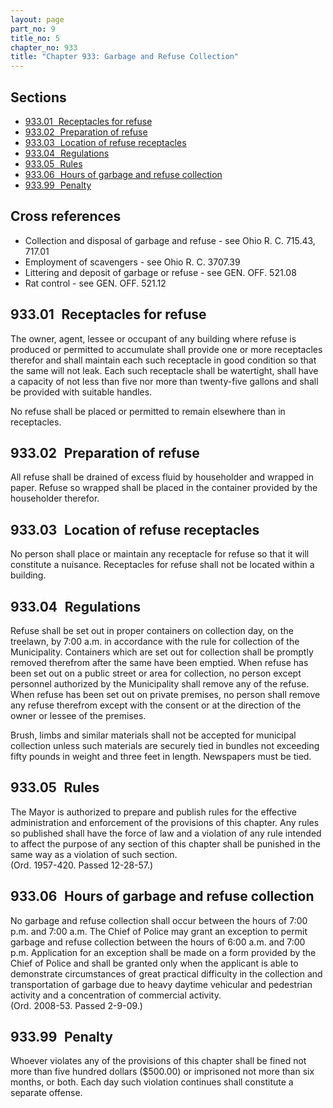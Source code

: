```yaml
---
layout: page
part_no: 9
title_no: 5
chapter_no: 933
title: "Chapter 933: Garbage and Refuse Collection"
---
```


## Sections

* [933.01   Receptacles for refuse](#93301-receptacles-for-refuse)
* [933.02   Preparation of refuse](#93302-preparation-of-refuse)
* [933.03   Location of refuse receptacles](#93303-location-of-refuse-receptacles)
* [933.04   Regulations](#93304-regulations)
* [933.05   Rules](#93305-rules)
* [933.06   Hours of garbage and refuse collection](#93306-hours-of-garbage-and-refuse-collection)
* [933.99   Penalty](#93399-penalty)

## Cross references

* Collection and disposal of garbage and refuse - see Ohio R. C. 715.43, 717.01
* Employment of scavengers - see Ohio R. C. 3707.39
* Littering and deposit of garbage or refuse - see GEN. OFF. 521.08
* Rat control - see GEN. OFF. 521.12

## 933.01   Receptacles for refuse

The owner, agent, lessee or occupant of any building where refuse is
produced or permitted to accumulate shall provide one or more receptacles
therefor and shall maintain each such receptacle in good condition so that the
same will not leak. Each such receptacle shall be watertight, shall have a
capacity of not less than five nor more than twenty-five gallons and shall be
provided with suitable handles.

No refuse shall be placed or permitted to remain elsewhere than in
receptacles.

## 933.02   Preparation of refuse 

All refuse shall be drained of excess fluid by householder and wrapped in
paper. Refuse so wrapped shall be placed in the container provided by the
householder therefor.

## 933.03   Location of refuse receptacles

No person shall place or maintain any receptacle for refuse so that it will
constitute a nuisance. Receptacles for refuse shall not be located within a
building.

## 933.04   Regulations

Refuse shall be set out in proper containers on collection day, on the
treelawn, by 7:00 a.m. in accordance with the rule for collection of the
Municipality. Containers which are set out for collection shall be promptly
removed therefrom after the same have been emptied. When refuse has been set
out on a public street or area for collection, no person except personnel
authorized by the Municipality shall remove any of the refuse. When refuse has
been set out on private premises, no person shall remove any refuse therefrom
except with the consent or at the direction of the owner or lessee of the
premises.

Brush, limbs and similar materials shall not be accepted for municipal
collection unless such materials are securely tied in bundles not exceeding
fifty pounds in weight and three feet in length. Newspapers must be tied.

## 933.05   Rules

The Mayor is authorized to prepare and publish rules for the effective
administration and enforcement of the provisions of this chapter. Any rules so
published shall have the force of law and a violation of any rule intended to
affect the purpose of any section of this chapter shall be punished in the same
way as a violation of such section.  
(Ord. 1957-420. Passed 12-28-57.)

## 933.06   Hours of garbage and refuse collection

No garbage and refuse collection shall occur between the hours of 7:00 p.m.
and 7:00 a.m. The Chief of Police may grant an exception to permit garbage and
refuse collection between the hours of 6:00 a.m. and 7:00 p.m. Application for
an exception shall be made on a form provided by the Chief of Police and shall
be granted only when the applicant is able to demonstrate circumstances of
great practical difficulty in the collection and transportation of garbage due
to heavy daytime vehicular and pedestrian activity and a concentration of
commercial activity.  
(Ord. 2008-53. Passed 2-9-09.)

## 933.99   Penalty

Whoever violates any of the provisions of this chapter shall be fined not
more than five hundred dollars ($500.00) or imprisoned not more than six
months, or both. Each day such violation continues shall constitute a separate
offense.
